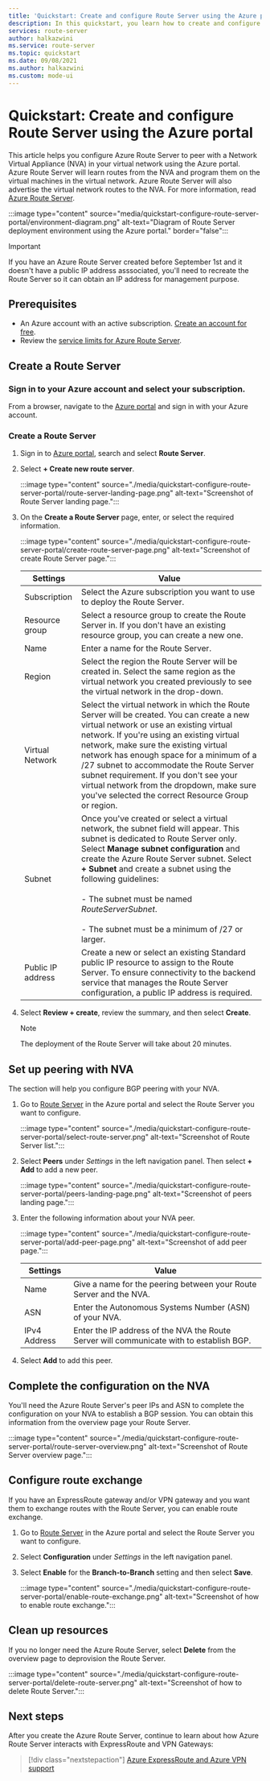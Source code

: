 ```yaml
---
title: 'Quickstart: Create and configure Route Server using the Azure portal'
description: In this quickstart, you learn how to create and configure a Route Server using the Azure portal.
services: route-server
author: halkazwini
ms.service: route-server
ms.topic: quickstart
ms.date: 09/08/2021
ms.author: halkazwini
ms.custom: mode-ui
---
```


# Quickstart: Create and configure Route Server using the Azure portal

This article helps you configure Azure Route Server to peer with a Network Virtual Appliance (NVA) in your virtual network using the Azure portal. Azure Route Server will learn routes from the NVA and program them on the virtual machines in the virtual network. Azure Route Server will also advertise the virtual network routes to the NVA. For more information, read [Azure Route Server](overview.md).

:::image type="content" source="media/quickstart-configure-route-server-portal/environment-diagram.png" alt-text="Diagram of Route Server deployment environment using the Azure portal." border="false":::

> [!IMPORTANT]
> If you have an Azure Route Server created before September 1st and it doesn't have a public IP address asssociated, you'll need to recreate the Route Server so it can obtain an IP address for management purpose.

## Prerequisites

* An Azure account with an active subscription. [Create an account for free](https://azure.microsoft.com/free/?WT.mc_id=A261C142F).
* Review the [service limits for Azure Route Server](route-server-faq.md#limitations).

## Create a Route Server

### Sign in to your Azure account and select your subscription.

From a browser, navigate to the [Azure portal](https://portal.azure.com) and sign in with your Azure account.

### Create a Route Server

1. Sign in to [Azure portal](https://portal.azure.com), search and select **Route Server**.

1. Select **+ Create new route server**.

    :::image type="content" source="./media/quickstart-configure-route-server-portal/route-server-landing-page.png" alt-text="Screenshot of Route Server landing page."::: 

1. On the **Create a Route Server** page, enter, or select the required information.

    :::image type="content" source="./media/quickstart-configure-route-server-portal/create-route-server-page.png" alt-text="Screenshot of create Route Server page.":::     

    | Settings | Value |
    |----------|-------|
    | Subscription | Select the Azure subscription you want to use to deploy the Route Server. |
    | Resource group | Select a resource group to create the Route Server in. If you don't have an existing resource group, you can create a new one. |
    | Name | Enter a name for the Route Server. |
    | Region | Select the region the Route Server will be created in. Select the same region as the virtual network you created previously to see the virtual network in the drop-down. |
    | Virtual Network | Select the virtual network in which the Route Server will be created. You can create a new virtual network or use an existing virtual network. If you're using an existing virtual network, make sure the existing virtual network has enough space for a minimum of a /27 subnet to accommodate the Route Server subnet requirement. If you don't see your virtual network from the dropdown, make sure you've selected the correct Resource Group or region. |
    | Subnet | Once you've created or select a virtual network, the subnet field will appear. This subnet is dedicated to Route Server only. Select **Manage subnet configuration** and create the Azure Route Server subnet. Select **+ Subnet** and create a subnet using the following guidelines:</br><br>- The subnet must be named *RouteServerSubnet*.</br><br>- The subnet must be a minimum of /27 or larger.</br> |
    | Public IP address | Create a new or select an existing Standard public IP resource to assign to the Route Server. To ensure connectivity to the backend service that manages the Route Server configuration, a public IP address is required. |

1. Select **Review + create**, review the summary, and then select **Create**. 

    > [!NOTE]
    > The deployment of the Route Server will take about 20 minutes.

## Set up peering with NVA

The section will help you configure BGP peering with your NVA.

1. Go to [Route Server](./overview.md) in the Azure portal and select the Route Server you want to configure.

    :::image type="content" source="./media/quickstart-configure-route-server-portal/select-route-server.png" alt-text="Screenshot of Route Server list."::: 

1. Select **Peers** under *Settings* in the left navigation panel. Then select **+ Add** to add a new peer.

    :::image type="content" source="./media/quickstart-configure-route-server-portal/peers-landing-page.png" alt-text="Screenshot of peers landing page."::: 

1. Enter the following information about your NVA peer.

    :::image type="content" source="./media/quickstart-configure-route-server-portal/add-peer-page.png" alt-text="Screenshot of add peer page.":::

    | Settings | Value |
    |----------|-------|
    | Name | Give a name for the peering between your Route Server and the NVA. |
    | ASN |  Enter the Autonomous Systems Number (ASN) of your NVA. |
    | IPv4 Address | Enter the IP address of the NVA the Route Server will communicate with to establish BGP. |

1. Select **Add** to add this peer.

## Complete the configuration on the NVA

You'll need the Azure Route Server's peer IPs and ASN to complete the configuration on your NVA to establish a BGP session. You can obtain this information from the overview page your Route Server.

:::image type="content" source="./media/quickstart-configure-route-server-portal/route-server-overview.png" alt-text="Screenshot of Route Server overview page.":::

## Configure route exchange

If you have an ExpressRoute gateway and/or VPN gateway and you want them to exchange routes with the Route Server, you can enable route exchange.

1. Go to [Route Server](./overview.md) in the Azure portal and select the Route Server you want to configure.

1. Select **Configuration** under *Settings* in the left navigation panel.

1. Select **Enable** for the **Branch-to-Branch** setting and then select **Save**.

    :::image type="content" source="./media/quickstart-configure-route-server-portal/enable-route-exchange.png" alt-text="Screenshot of how to enable route exchange.":::

## Clean up resources

If you no longer need the Azure Route Server, select **Delete** from the overview page to deprovision the Route Server.

:::image type="content" source="./media/quickstart-configure-route-server-portal/delete-route-server.png" alt-text="Screenshot of how to delete Route Server.":::

## Next steps

After you create the Azure Route Server, continue to learn about how Azure Route Server interacts with ExpressRoute and VPN Gateways: 

> [!div class="nextstepaction"]
> [Azure ExpressRoute and Azure VPN support](expressroute-vpn-support.md)
